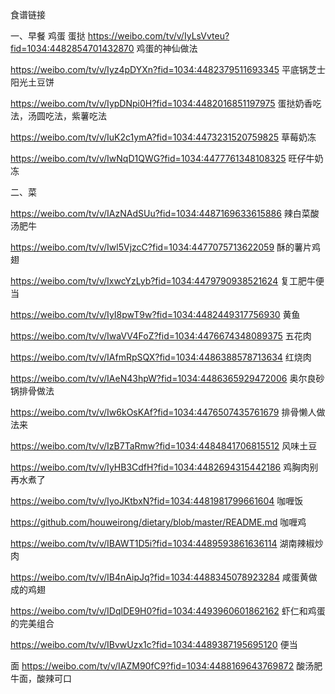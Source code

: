 食谱链接

一、早餐 鸡蛋 蛋挞
https://weibo.com/tv/v/IyLsVvteu?fid=1034:4482854701432870  鸡蛋的神仙做法

https://weibo.com/tv/v/Iyz4pDYXn?fid=1034:4482379511693345  平底锅芝士阳光土豆饼

https://weibo.com/tv/v/IypDNpi0H?fid=1034:4482016851197975 蛋挞奶香吃法，汤圆吃法，紫薯吃法

https://weibo.com/tv/v/IuK2c1ymA?fid=1034:4473231520759825 草莓奶冻

https://weibo.com/tv/v/IwNqD1QWG?fid=1034:4477761348108325 旺仔牛奶冻

二、菜

https://weibo.com/tv/v/IAzNAdSUu?fid=1034:4487169633615886 辣白菜酸汤肥牛

https://weibo.com/tv/v/Iwl5VjzcC?fid=1034:4477075713622059 酥的薯片鸡翅

https://weibo.com/tv/v/IxwcYzLyb?fid=1034:4479790938521624 复工肥牛便当

https://weibo.com/tv/v/IyI8pwT9w?fid=1034:4482449317756930  黄鱼

https://weibo.com/tv/v/IwaVV4FoZ?fid=1034:4476674348089375 五花肉

https://weibo.com/tv/v/IAfmRpSQX?fid=1034:4486388578713634  红烧肉

https://weibo.com/tv/v/IAeN43hpW?fid=1034:4486365929472006 奥尔良砂锅排骨做法

https://weibo.com/tv/v/Iw6kOsKAf?fid=1034:4476507435761679  排骨懒人做法来

https://weibo.com/tv/v/IzB7TaRmw?fid=1034:4484841706815512 风味土豆

https://weibo.com/tv/v/IyHB3CdfH?fid=1034:4482694315442186 鸡胸肉别再水煮了

https://weibo.com/tv/v/IyoJKtbxN?fid=1034:4481981799661604 咖喱饭

https://github.com/houweirong/dietary/blob/master/README.md 咖喱鸡

https://weibo.com/tv/v/IBAWT1D5i?fid=1034:4489593861636114 湖南辣椒炒肉

https://weibo.com/tv/v/IB4nAipJq?fid=1034:4488345078923284 咸蛋黄做成的鸡翅

https://weibo.com/tv/v/IDqlDE9H0?fid=1034:4493960601862162  虾仁和鸡蛋的完美组合

https://weibo.com/tv/v/IBvwUzx1c?fid=1034:4489387195695120 便当

面
https://weibo.com/tv/v/IAZM90fC9?fid=1034:4488169643769872 酸汤肥牛面，酸辣可口
